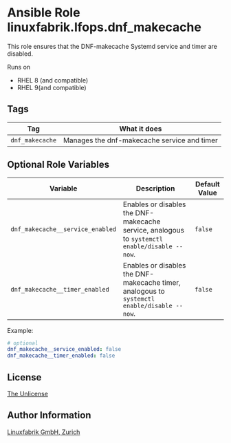 # Ansible Role linuxfabrik.lfops.dnf_makecache

This role ensures that the DNF-makecache Systemd service and timer are disabled.

Runs on

* RHEL 8 (and compatible)
* RHEL 9(and compatible)


## Tags

| Tag             | What it does                                |
| ---             | ------------                                |
| `dnf_makecache` | Manages the dnf-makecache service and timer |


## Optional Role Variables

| Variable | Description | Default Value |
| -------- | ----------- | ------------- |
| `dnf_makecache__service_enabled` | Enables or disables the DNF-makecache service, analogous to `systemctl enable/disable --now`. | `false` |
| `dnf_makecache__timer_enabled` | Enables or disables the DNF-makecache timer, analogous to `systemctl enable/disable --now`. | `false` |

Example:
```yaml
# optional
dnf_makecache__service_enabled: false
dnf_makecache__timer_enabled: false
```


## License

[The Unlicense](https://unlicense.org/)


## Author Information

[Linuxfabrik GmbH, Zurich](https://www.linuxfabrik.ch)
